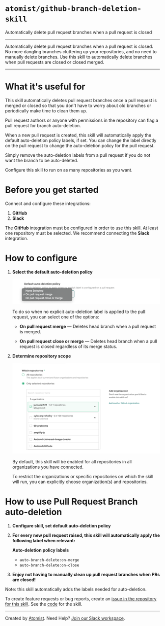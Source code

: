 # `atomist/github-branch-deletion-skill`

<!---atomist-skill-description:start--->

Automatically delete pull request branches when a pull request is closed

<!---atomist-skill-description:end--->

---

<!---atomist-skill-long_description:start--->

Automatically delete pull request branches when a pull request is closed. 
No more dangling branches cluttering up your repositories, and no need to manually delete branches. 
Use this skill to automatically delete branches when pull requests are closed or closed merged.

<!---atomist-skill-long_description:end--->

---

<!---atomist-skill-readme:start--->
 
# What it's useful for

This skill automatically deletes pull request branches once a pull request is merged or closed so that you don't have to 
worry about old branches or periodically make time to clean them up.

Pull request authors or anyone with permissions in the repository can flag a pull request for branch auto-deletion. 

When a new pull request is created, this skill will automatically apply the default auto-deletion policy labels, if set. You can change the label directly on the pull request to change the auto-deletion policy for the pull request.

Simply remove the auto-deletion labels from a pull request if you do not want the branch to be auto-deleted.

Configure this skill to run on as many repositories as you want.

# Before you get started

Connect and configure these integrations:

1. **GitHub**
2. **Slack**

The **GitHub** integration must be configured in order to use this skill. At least one repository must be selected. 
We recommend connecting the **Slack** integration.

# How to configure

1. **Select the default auto-deletion policy**

    ![Default auto-deletion policy expanded](docs/images/default-auto-deletion-policy-expanded.png)

    To do so when no explicit auto-deletion label is applied to the pull request, you can select one of the options:

    - **On pull request merge** — Deletes head branch when a pull request is merged.
    
    - **On pull request close or merge** — Deletes head branch when a pull request is closed regardless of its merge status.

2. **Determine repository scope**

    ![Repository filter](docs/images/repo-filter.png)

    By default, this skill will be enabled for all repositories in all organizations you have connected.

    To restrict the organizations or specific repositories on which the skill will run, you can explicitly choose 
    organization(s) and repositories.

# How to use Pull Request Branch auto-deletion

1. **Configure skill, set default auto-deletion policy** 

2. **For every new pull request raised, this skill will automatically apply the following label when relevant:**

    **Auto-deletion policy labels**

    - `auto-branch-delete:on-merge`
    - `auto-branch-delete:on-close`

3. **Enjoy not having to manually clean up pull request branches when PRs are closed!**

Note: this skill automatically adds the labels needed for auto-deletion. 
    
To create feature requests or bug reports, create an [issue in the repository for this skill](https://github.com/atomist-skills/github-branch-deletion-skill/issues). 
See the [code](https://github.com/atomist-skills/github-branch-deletion-skill) for the skill.

<!---atomist-skill-readme:end--->

---

Created by [Atomist][atomist].
Need Help?  [Join our Slack workspace][slack].

[atomist]: https://atomist.com/ (Atomist - How Teams Deliver Software)
[slack]: https://join.atomist.com/ (Atomist Community Slack)
 
